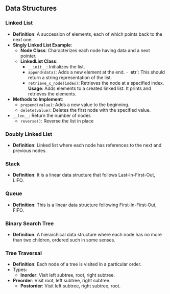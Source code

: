 ## Data Structures

### Linked List
- **Definition**: A succession of elements, each of which points back to the next one.
- **Singly Linked List Example**:
  - **Node Class**: Characterizes each node having data and a next pointer.
  - **LinkedList Class**:
    - `__init__`: Initializes the list.
    - `append(data)`: Adds a new element at the end.
`- `__str__`: This should return a string representation of the list.
    - `retrieve_x_node(index)`: Retrieves the node at a specified index.
  **Usage**:
    Adds elements to a created linked list. It prints and retrieves the elements.
- **Methods to Implement**:
  - `prepend(value)`: Adds a new value to the beginning.
  - `delete(value)`: Deletes the first node with the specified value.
- `__len__`: Return the number of nodes
  - `reverse()`: Reverse the list in place

### Doubly Linked List
- **Definition**: Linked list where each node has references to the next and previous nodes.

### Stack
- **Definition**: It is a linear data structure that follows Last-In-First-Out, LIFO.

### Queue
- **Definition**: This is a linear data structure following First-In-First-Out, FIFO.

### Binary Search Tree
- **Definition**: A hierarchical data structure where each node has no more than two children, ordered such in some senses.


### Tree Traversal
- **Definition**: Each node of a tree is visited in a particular order.
- Types:
  - **Inorder**: Visit left subtree, root, right subtree.
- **Preorder**: Visit root, left subtree, right subtree.
  - **Postorder**: Visit left subtree, right subtree, root.


